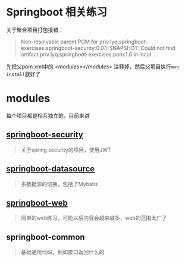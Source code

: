 # Springboot 相关练习

关于聚合项目打包报错：

> Non-resolvable parent POM for priv.lyq.springboot-exercises:springboot-security:0.0.1-SNAPSHOT: Could not find artifact priv.lyq:springboot-exercises:pom:1.0 in local ...

先把父pom.xml中的 *\<modules>\</modules>* 注释掉，然后父项目执行```mvn install```就好了

# modules
每个项目都是相互独立的，目前来讲

## [springboot-security](https://github.com.cnpmjs.org/kinglyq/springboot-exercises/tree/master/springboot-security "springboot-security")
> 关于spring security的项目，使用JWT

## [springboot-datasource](https://github.com.cnpmjs.org/kinglyq/springboot-exercises/tree/master/springboot-multiple-datasource "springboot-multiple-datasource")
> 多数据源的切换，包括了Mybatis

## [springboot-web](https://github.com.cnpmjs.org/kinglyq/springboot-exercises/tree/master/springboot-simpleweb "springboot-simpleweb")
> 简单的web练习，可能以后内容会越来越多，web的范围太广了

## springboot-common
> 基础通用代码，例如接口返回什么的